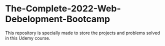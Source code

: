 # The-Complete-2022-Web-Debelopment-Bootcamp
This repository is specially made to store the projects and problems solved in this Udemy course.

